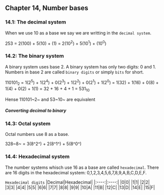 ## Chapter 14, Number bases

### 14.1: The decimal system

When we use 10 as a base we say we are writting in the `decimal system`.

253 = 2(100) + 5(10) + (1)
= 2(10<sup>2</sup>) + 5(10<sup>1</sup>) + (10<sup>0</sup>)

### 14.2: The binary system

A binary system uses base 2. A binary system has only two digits: 0 and 1. Numbers in base 2 are called `binary digits` or simply `bits` for short.

110101<sub>2</sub> = 1(2<sup>5</sup>) + 1(2<sup>4</sup>) + 0(2<sup>3</sup>) + 1(2<sup>2</sup>) + 0(2<sup>1</sup>) + 1(2<sup>0</sup>)
= 1(32) + 1(16) + 0(8) + 1(4) + 0(2) + 1(1)
= 32 + 16 + 4 + 1
= 531<sub>10</sub>

Hense 110101~2~ and 53~10~ are equivalent

<h5>Converting decimal to binary</h5>

### 14.3: Octal system

Octal numbers use 8 as a base.

328~8~ = 3(8^2^) + 2(8^1^) + 5(8^0^)

### 14.4: Hexadecimal system

The number systems whisch use 16 as a base are called `hexadecimal`. There are 16 digits in the hexadecimal system: 0,1,2,3,4,5,6,7,8,9,A,B,C,D,E,F.

`Hexadecimal digits`
|Decimal|Hexadecimal|
|:----:|:----:|
|0|0|
|1|1|
|2|2|
|3|3|
|4|4|
|5|5|
|6|6|
|7|7|
|8|8|
|9|9|
|10|A|
|11|B|
|12|C|
|13|D|
|14|E|
|15|F|
